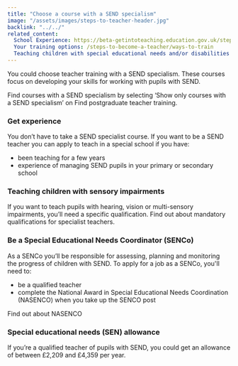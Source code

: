 ```yaml
---
title: "Choose a course with a SEND specialism"
image: "/assets/images/steps-to-teacher-header.jpg"
backlink: "../../"
related_content:
  School Experience: https://beta-getintoteaching.education.gov.uk/steps-to-become-a-teacher/school-experience
  Your training options: /steps-to-become-a-teacher/ways-to-train
  Teaching children with special educational needs and/or disabilities (SEND): /steps-to-become-a-teacher/choose-a-course-with-a-send-specialism
---
```


You could choose teacher training with a SEND specialism. These courses focus on developing your skills for working with pupils with SEND.

Find courses with a SEND specialism by selecting ‘Show only courses with a SEND specialism’ on Find postgraduate teacher training.

### Get experience

You don’t have to take a SEND specialist course. If you want to be a SEND teacher you can apply to teach in a special school if you have:

* been teaching for a few years
* experience of managing SEND pupils in your primary or secondary school

### Teaching children with sensory impairments

If you want to teach pupils with hearing, vision or multi-sensory impairments, you’ll need a specific qualification. Find out about mandatory qualifications for specialist teachers.

### Be a Special Educational Needs Coordinator (SENCo)

As a SENCo you’ll be responsible for assessing, planning and monitoring the progress of children with SEND. To apply for a job as a SENCo, you'll need to:

* be a qualified teacher
* complete the National Award in Special Educational Needs Coordination (NASENCO) when you take up the SENCO post

Find out about NASENCO

### Special educational needs (SEN) allowance

If you’re a qualified teacher of pupils with SEND, you could get an allowance of between £2,209 and £4,359 per year.
